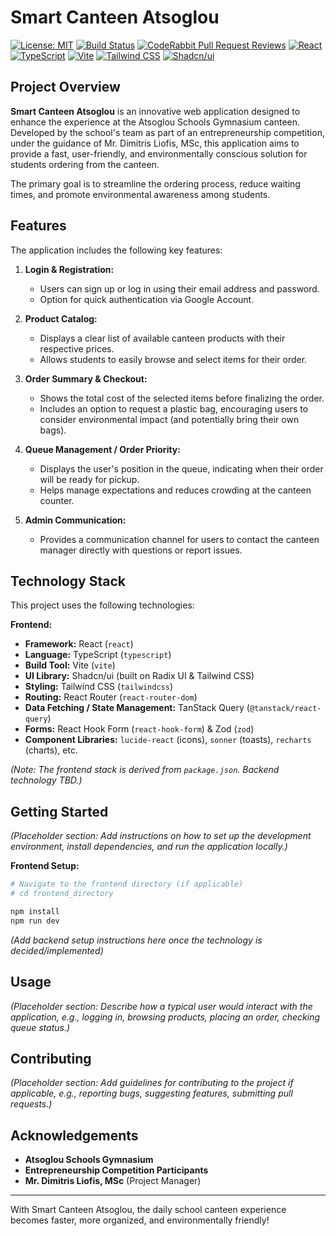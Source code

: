 # Smart Canteen Atsoglou

[![License: MIT](https://img.shields.io/badge/License-MIT-yellow.svg)](https://opensource.org/licenses/MIT) <!-- Replace with your actual license if different -->
[![Build Status](https://img.shields.io/github/actions/workflow/status/chrissouk-001/smart-canteen-solution/ci.yml?branch=main)](https://github.com/chrissouk-001/smart-canteen-solution/actions) <!-- Replace 'ci.yml' if your workflow file has a different name, or remove if no CI -->
[![CodeRabbit Pull Request Reviews](https://img.shields.io/coderabbit/prs/github/chrissouk-001/smart-canteen-solution?utm_source=oss&utm_medium=github&utm_campaign=chrissouk-001%2Fsmart-canteen-solution&labelColor=171717&color=FF570A&link=https%3A%2F%2Fcoderabbit.ai&label=CodeRabbit+Reviews)](https://coderabbit.ai)
[![React](https://img.shields.io/badge/React-^18.3.1-blue?logo=react)](https://reactjs.org/)
[![TypeScript](https://img.shields.io/badge/TypeScript-^5.5.3-blue?logo=typescript)](https://www.typescriptlang.org/)
[![Vite](https://img.shields.io/badge/Vite-^5.4.1-blue?logo=vite&logoColor=white)](https://vitejs.dev/)
[![Tailwind CSS](https://img.shields.io/badge/Tailwind_CSS-^3.4.11-blue?logo=tailwindcss)](https://tailwindcss.com/)
[![Shadcn/ui](https://img.shields.io/badge/shadcn/ui-latest-black?logo=shadcnui&logoColor=white)](https://ui.shadcn.com/)

## Project Overview

**Smart Canteen Atsoglou** is an innovative web application designed to enhance the experience at the Atsoglou Schools Gymnasium canteen. Developed by the school's team as part of an entrepreneurship competition, under the guidance of Mr. Dimitris Liofis, MSc, this application aims to provide a fast, user-friendly, and environmentally conscious solution for students ordering from the canteen.

The primary goal is to streamline the ordering process, reduce waiting times, and promote environmental awareness among students.

## Features

The application includes the following key features:

1.  **Login & Registration:**
    *   Users can sign up or log in using their email address and password.
    *   Option for quick authentication via Google Account.

2.  **Product Catalog:**
    *   Displays a clear list of available canteen products with their respective prices.
    *   Allows students to easily browse and select items for their order.

3.  **Order Summary & Checkout:**
    *   Shows the total cost of the selected items before finalizing the order.
    *   Includes an option to request a plastic bag, encouraging users to consider environmental impact (and potentially bring their own bags).

4.  **Queue Management / Order Priority:**
    *   Displays the user's position in the queue, indicating when their order will be ready for pickup.
    *   Helps manage expectations and reduces crowding at the canteen counter.

5.  **Admin Communication:**
    *   Provides a communication channel for users to contact the canteen manager directly with questions or report issues.

## Technology Stack

This project uses the following technologies:

**Frontend:**

*   **Framework:** React (`react`)
*   **Language:** TypeScript (`typescript`)
*   **Build Tool:** Vite (`vite`)
*   **UI Library:** Shadcn/ui (built on Radix UI & Tailwind CSS)
*   **Styling:** Tailwind CSS (`tailwindcss`)
*   **Routing:** React Router (`react-router-dom`)
*   **Data Fetching / State Management:** TanStack Query (`@tanstack/react-query`)
*   **Forms:** React Hook Form (`react-hook-form`) & Zod (`zod`)
*   **Component Libraries:** `lucide-react` (icons), `sonner` (toasts), `recharts` (charts), etc.

*(Note: The frontend stack is derived from `package.json`. Backend technology TBD.)*

## Getting Started

*(Placeholder section: Add instructions on how to set up the development environment, install dependencies, and run the application locally.)*

**Frontend Setup:**

```bash
# Navigate to the frontend directory (if applicable)
# cd frontend_directory 

npm install 
npm run dev 
```

*(Add backend setup instructions here once the technology is decided/implemented)*

## Usage

*(Placeholder section: Describe how a typical user would interact with the application, e.g., logging in, browsing products, placing an order, checking queue status.)*

## Contributing

*(Placeholder section: Add guidelines for contributing to the project if applicable, e.g., reporting bugs, suggesting features, submitting pull requests.)*

## Acknowledgements

*   **Atsoglou Schools Gymnasium**
*   **Entrepreneurship Competition Participants**
*   **Mr. Dimitris Liofis, MSc** (Project Manager)

---

With Smart Canteen Atsoglou, the daily school canteen experience becomes faster, more organized, and environmentally friendly!